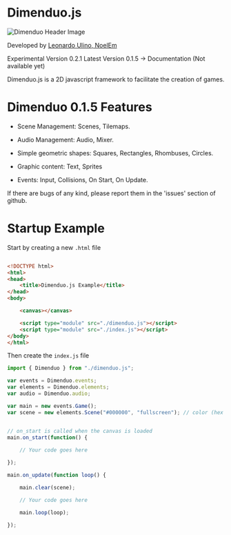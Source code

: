 # Dimenduo.js

![Dimenduo Header Image](https://dimenduo.leonardoulino.com/img/dm-logo1.png)

Developed by [Leonardo Ulino, NoelEm](https://leonardoulino.com)

Experimental Version 0.2.1
Latest Version 0.1.5 -> Documentation (Not available yet)

Dimenduo.js is a 2D javascript framework to facilitate the creation of games.

# Dimenduo 0.1.5 Features

* Scene Management:
    Scenes, Tilemaps.

* Audio Management:
    Audio, Mixer.

* Simple geometric shapes: 
    Squares, Rectangles, Rhombuses, Circles.

* Graphic content: 
    Text, Sprites

* Events:
    Input, Collisions, On Start, On Update.

If there are bugs of any kind, please report them in the 'issues' section of github.

# Startup Example


Start by creating a new `.html` file

``` html

<!DOCTYPE html>
<html>
<head>
    <title>Dimenduo.js Example</title>
</head>
<body>

    <canvas></canvas>

    <script type="module" src="./dimenduo.js"></script>
    <script type="module" src="./index.js"></script>
</body>
</html>

```

Then create the `index.js` file

``` js
import { Dimenduo } from "./dimenduo.js";

var events = Dimenduo.events;
var elements = Dimenduo.elements;
var audio = Dimenduo.audio;

var main = new events.Game();
var scene = new elements.Scene("#000000", "fullscreen"); // color (hex or literal e.g. "black"), canvas size (fullscreen or literal e.g. "1920x1080")


// on_start is called when the canvas is loaded 
main.on_start(function() {
    
    // Your code goes here

});

main.on_update(function loop() {

    main.clear(scene);

    // Your code goes here

    main.loop(loop);

});
```

